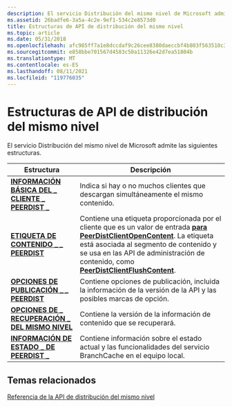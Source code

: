 ```yaml
---
description: El servicio Distribución del mismo nivel de Microsoft admite las siguientes estructuras.
ms.assetid: 26badfe6-3a5a-4c2e-9ef1-534c2e8573d0
title: Estructuras de API de distribución del mismo nivel
ms.topic: article
ms.date: 05/31/2018
ms.openlocfilehash: afc985ff7a1e8dccdaf9c26cee8380daeccbf4b803f563510c3524a9d5c0c2c3
ms.sourcegitcommit: e858bbe701567d4583c50a11326e42d7ea51804b
ms.translationtype: MT
ms.contentlocale: es-ES
ms.lasthandoff: 08/11/2021
ms.locfileid: "119776035"
---
```

# <a name="peer-distribution-api-structures"></a>Estructuras de API de distribución del mismo nivel

El servicio Distribución del mismo nivel de Microsoft admite las siguientes estructuras.



| Estructura                                                              | Descripción                                                                                                                                                                                                                                                                              |
|------------------------------------------------------------------------|------------------------------------------------------------------------------------------------------------------------------------------------------------------------------------------------------------------------------------------------------------------------------------------|
| [**INFORMACIÓN BÁSICA DEL \_ CLIENTE \_ PEERDIST \_**](/windows/desktop/api/peerdist/ns-peerdist-peerdist_client_basic_info)    | Indica si hay o no muchos clientes que descargan simultáneamente el mismo contenido.                                                                                                                                                                                             |
| [**ETIQUETA DE CONTENIDO \_ \_ PEERDIST**](/windows/win32/api/peerdist/ns-peerdist-peerdist_content_tag)                 | Contiene una etiqueta proporcionada por el cliente que es un valor de entrada [**para PeerDistClientOpenContent**](/windows/desktop/api/PeerDist/nf-peerdist-peerdistclientopencontent). La etiqueta está asociada al segmento de contenido y se usa en las API de administración de contenido, como [**PeerDistClientFlushContent**](/windows/desktop/api/PeerDist/nf-peerdist-peerdistclientflushcontent). |
| [**OPCIONES DE PUBLICACIÓN \_ \_ PEERDIST**](/windows/desktop/api/peerdist/ns-peerdist-peerdist_publication_options) | Contiene opciones de publicación, incluida la información de la versión de la API y las posibles marcas de opción.                                                                                                                                                                                           |
| [**OPCIONES DE \_ RECUPERACIÓN \_ DEL MISMO NIVEL**](/windows/desktop/api/peerdist/ns-peerdist-peerdist_retrieval_options)         | Contiene la versión de la información de contenido que se recuperará.                                                                                                                                                                                                                                 |
| [**INFORMACIÓN DE ESTADO \_ DE PEERDIST \_**](/windows/desktop/api/peerdist/ns-peerdist-peerdist_status_info)                 | Contiene información sobre el estado actual y las funcionalidades del servicio BranchCache en el equipo local.                                                                                                                                                                         |



 

## <a name="related-topics"></a>Temas relacionados

<dl> <dt>

[Referencia de la API de distribución del mismo nivel](peer-distribution-api-reference.md)
</dt> </dl>

 

 



